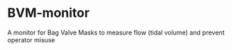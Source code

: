 # BVM-monitor
A monitor for Bag Valve Masks to measure flow (tidal volume) and prevent operator misuse
